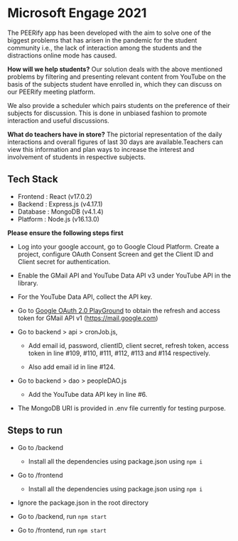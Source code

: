 # Microsoft Engage 2021


The PEERify app has been developed with the aim to solve one of the biggest problems that has arisen in the pandemic for the student community i.e., the lack of interaction among the students and the distractions online mode has caused. 

**How will we help students?**
Our solution deals with the above mentioned problems by filtering and presenting relevant content from YouTube on the basis of the subjects student have enrolled in, which they can discuss on our PEERify meeting platform.

We also provide a scheduler which pairs students on the preference of their subjects for discussion. This is done in unbiased fashion to promote interaction and useful discussions.

**What do teachers have in store?**
The pictorial representation of the daily interactions and overall figures of last 30 days are available.Teachers can view this information and plan ways to increase the interest and involvement of students in respective subjects.


## Tech Stack

* Frontend : React (v17.0.2)
* Backend : Express.js (v4.17.1)
* Database : MongoDB (v4.1.4)
* Platform : Node.js (v16.13.0)



**Please ensure the following steps first**

* Log into your google account, go to Google Cloud Platform. Create a project, configure OAuth Consent Screen and get the Client ID and Client secret for authentication.

* Enable the GMail API and YouTube Data API v3 under YouTube API in the library.

* For the YouTube Data API, collect the API key.

* Go to [Google OAuth 2.0 PlayGround](https://developers.google.com/oauthplayground/) to obtain the refresh and access token for GMail API v1 (https://mail.google.com)

* Go to backend > api > cronJob.js,
    * Add email id, password, clientID, client secret, refresh token, access token in line #109, #110, #111, #112, #113 and #114 respectively.
    
    * Also add email id in line #124.

* Go to backend > dao > peopleDAO.js
    * Add the YouTube data API key in line #6.

* The MongoDB URI is provided in .env file currently for testing purpose.



## Steps to run

* Go to /backend 
    * Install all the dependencies using package.json using `npm i`

* Go to /frontend
    * Install all the dependencies using package.json using `npm i`

* Ignore the package.json in the root directory

* Go to /backend, run `npm start`
* Go to /frontend, run `npm start`








